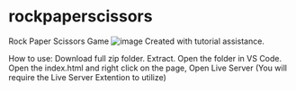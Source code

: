 # rockpaperscissors
Rock Paper Scissors Game
![image](https://user-images.githubusercontent.com/109182529/185624848-7c4adc15-4bd9-4aed-ad46-38c6cb88fe58.png)
Created with tutorial assistance. 



How to use: Download full zip folder. Extract. Open the folder in VS Code. Open the index.html and right click on the page, Open Live Server
(You will require the Live Server Extention to utilize)

